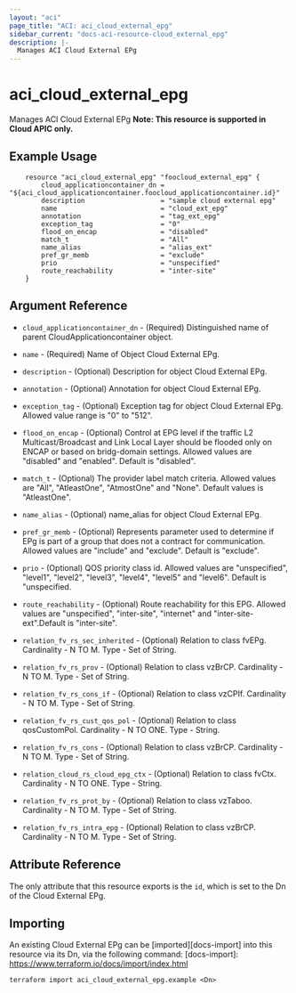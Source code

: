 ```yaml
---
layout: "aci"
page_title: "ACI: aci_cloud_external_epg"
sidebar_current: "docs-aci-resource-cloud_external_epg"
description: |-
  Manages ACI Cloud External EPg
---
```


# aci_cloud_external_epg #
Manages ACI Cloud External EPg
<b>Note: This resource is supported in Cloud APIC only.</b>
## Example Usage ##

```hcl
	resource "aci_cloud_external_epg" "foocloud_external_epg" {
		cloud_applicationcontainer_dn = "${aci_cloud_applicationcontainer.foocloud_applicationcontainer.id}"
		description                   = "sample cloud external epg"
		name                          = "cloud_ext_epg"
		annotation                    = "tag_ext_epg"
		exception_tag                 = "0"
		flood_on_encap                = "disabled"
		match_t                       = "All"
		name_alias                    = "alias_ext"
		pref_gr_memb                  = "exclude"
		prio                          = "unspecified"
		route_reachability            = "inter-site"
	}
```
## Argument Reference ##
* `cloud_applicationcontainer_dn` - (Required) Distinguished name of parent CloudApplicationcontainer object.
* `name` - (Required) Name of Object Cloud External EPg.
* `description` - (Optional) Description for object Cloud External EPg.
* `annotation` - (Optional) Annotation for object Cloud External EPg.
* `exception_tag` - (Optional) Exception tag for object Cloud External EPg. Allowed value range is "0" to "512".
* `flood_on_encap` - (Optional) Control at EPG level if the traffic L2 Multicast/Broadcast and Link Local Layer should be flooded only on ENCAP or based on bridg-domain settings. Allowed values are "disabled" and "enabled". Default is "disabled".
* `match_t` - (Optional) The provider label match criteria. Allowed values are "All", "AtleastOne", "AtmostOne" and "None". Default values is "AtleastOne". 
* `name_alias` - (Optional) name_alias for object Cloud External EPg.
* `pref_gr_memb` - (Optional) Represents parameter used to determine if EPg is part of a group that does not a contract for communication. Allowed values are "include" and "exclude". Default is "exclude".
* `prio` - (Optional) QOS priority class id. Allowed values are "unspecified", "level1", "level2", "level3", "level4", "level5" and "level6". Default is "unspecified.
* `route_reachability` - (Optional) Route reachability for this EPG. Allowed values are "unspecified", "inter-site", "internet" and "inter-site-ext".Default is "inter-site".

* `relation_fv_rs_sec_inherited` - (Optional) Relation to class fvEPg. Cardinality - N TO M. Type - Set of String.
                
* `relation_fv_rs_prov` - (Optional) Relation to class vzBrCP. Cardinality - N TO M. Type - Set of String.
                
* `relation_fv_rs_cons_if` - (Optional) Relation to class vzCPIf. Cardinality - N TO M. Type - Set of String.
                
* `relation_fv_rs_cust_qos_pol` - (Optional) Relation to class qosCustomPol. Cardinality - N TO ONE. Type - String.
                
* `relation_fv_rs_cons` - (Optional) Relation to class vzBrCP. Cardinality - N TO M. Type - Set of String.
                
* `relation_cloud_rs_cloud_epg_ctx` - (Optional) Relation to class fvCtx. Cardinality - N TO ONE. Type - String.
                
* `relation_fv_rs_prot_by` - (Optional) Relation to class vzTaboo. Cardinality - N TO M. Type - Set of String.
                
* `relation_fv_rs_intra_epg` - (Optional) Relation to class vzBrCP. Cardinality - N TO M. Type - Set of String.
                


## Attribute Reference

The only attribute that this resource exports is the `id`, which is set to the
Dn of the Cloud External EPg.

## Importing ##

An existing Cloud External EPg can be [imported][docs-import] into this resource via its Dn, via the following command:
[docs-import]: https://www.terraform.io/docs/import/index.html


```
terraform import aci_cloud_external_epg.example <Dn>
```